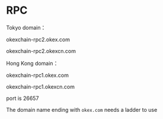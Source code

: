 # RPC

Tokyo domain：

okexchain-rpc2.okex.com

okexchain-rpc2.okexcn.com

Hong Kong domain：

okexchain-rpc1.okex.com

okexchain-rpc1.okexcn.com

port is 26657

The domain name ending with `okex.com` needs a ladder to use
